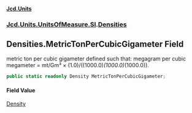 #### [Jcd.Units](index 'index')
### [Jcd.Units.UnitsOfMeasure.SI](Jcd.Units.UnitsOfMeasure.SI 'Jcd.Units.UnitsOfMeasure.SI').[Densities](Densities 'Jcd.Units.UnitsOfMeasure.SI.Densities')

## Densities.MetricTonPerCubicGigameter Field

metric ton per cubic gigameter defined such that: megagram per cubic megameter = mt/Gm³ ×
(1.0)/((1000.0)*(1000.0)*(1000.0)).

```csharp
public static readonly Density MetricTonPerCubicGigameter;
```

#### Field Value
[Density](Density 'Jcd.Units.UnitTypes.Density')